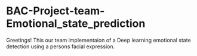 # BAC-Project-team-Emotional_state_prediction
Greetings! This our team implementaion of a Deep learning emotional state detection using a persons facial expression.

